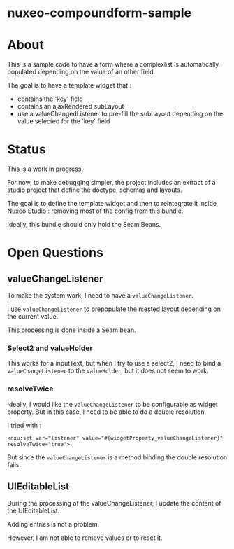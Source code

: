 nuxeo-compoundform-sample
=========================

# About

This is a sample code to have a form where a complexlist is automatically populated depending on the value of an other field.

The goal is to have a template widget that :

 - contains the 'key' field
 - contains an ajaxRendered subLayout
 - use a valueChangedListener to pre-fill the subLayout depending on the value selected for the 'key' field

# Status

This is a work in progress.

For now, to make debugging simpler, the project includes an extract of a studio project that define the doctype, schemas and layouts.

The goal is to define the template widget and then to reintegrate it inside Nuxeo Studio : removing most of the config from this bundle.

Ideally, this bundle should only hold the Seam Beans.

# Open Questions

## valueChangeListener

To make the system work, I need to have a `valueChangeListener`.

I use `valueChangeListener` to prepopulate the n:ested layout depending on the current value.

This processing is done inside a Seam bean.

### Select2 and valueHolder

This works for a inputText, but when I try to use a select2, I need to bind a `valueChangeListener` to the `valueHolder`, but it does not seem to work.

### resolveTwice

Ideally, I would like the `valueChangeListener` to be configurable as widget property.
But in this case, I need to be able to do a double resolution.

I tried with :

    <nxu:set var="listener" value="#{widgetProperty_valueChangeListener}" resolveTwice="true">

But since the `valueChangeListener` is a method binding the double resolution fails.

## UIEditableList

During the processing of the valueChangeListener, I update the content of the UIEditableList.

Adding entries is not a problem.

However, I am not able to remove values or to reset it.





